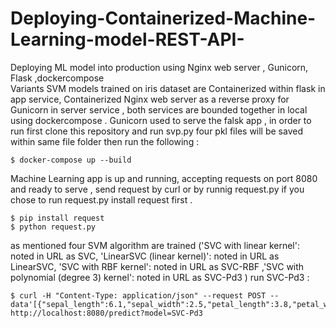 # Deploying-Containerized-Machine-Learning-model-REST-API-
Deploying  ML model into production using Nginx web server , Gunicorn, Flask ,dockercompose  
Variants SVM models trained on iris dataset are Containerized within flask in app service, Containerized Nginx web server 
as a reverse proxy for Gunicorn in server service , both services are bounded together in local using dockercompose .
Gunicorn used to serve the falsk app , in order to run first clone this repository and run svp.py four pkl files will be 
saved within same file folder then run the following :

```shell
$ docker-compose up --build
```

Machine Learning app is up and running, accepting requests on port 8080 and ready to serve , send request by curl or by runnig 
request.py if you chose to run request.py install request first .
```shell
$ pip install request 
$ python request.py

```
as mentioned four SVM algorithm are trained ('SVC with linear kernel': noted in URL as SVC, 'LinearSVC (linear kernel)': noted in URL as LinearSVC,
'SVC with RBF kernel': noted in URL as SVC-RBF ,'SVC with polynomial (degree 3) kernel': noted in URL as SVC-Pd3 )
run SVC-Pd3 :
 
 ```shell
$ curl -H "Content-Type: application/json" --request POST --data'[{"sepal_length":6.1,"sepal_width":2.5,"petal_length":3.8,"petal_width":2.1}]' http://localhost:8080/predict?model=SVC-Pd3

```

